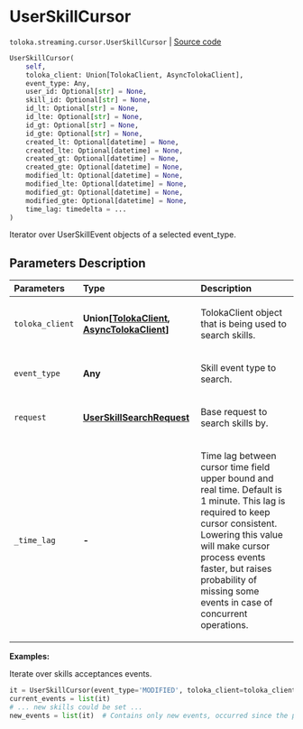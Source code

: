 # UserSkillCursor
`toloka.streaming.cursor.UserSkillCursor` | [Source code](https://github.com/Toloka/toloka-kit/blob/v1.2.0.post1/src/streaming/cursor.py#L363)

```python
UserSkillCursor(
    self,
    toloka_client: Union[TolokaClient, AsyncTolokaClient],
    event_type: Any,
    user_id: Optional[str] = None,
    skill_id: Optional[str] = None,
    id_lt: Optional[str] = None,
    id_lte: Optional[str] = None,
    id_gt: Optional[str] = None,
    id_gte: Optional[str] = None,
    created_lt: Optional[datetime] = None,
    created_lte: Optional[datetime] = None,
    created_gt: Optional[datetime] = None,
    created_gte: Optional[datetime] = None,
    modified_lt: Optional[datetime] = None,
    modified_lte: Optional[datetime] = None,
    modified_gt: Optional[datetime] = None,
    modified_gte: Optional[datetime] = None,
    time_lag: timedelta = ...
)
```

Iterator over UserSkillEvent objects of a selected event_type.

## Parameters Description

| Parameters | Type | Description |
| :----------| :----| :-----------|
`toloka_client`|**Union\[[TolokaClient](toloka.client.TolokaClient.md), [AsyncTolokaClient](toloka.async_client.client.AsyncTolokaClient.md)\]**|<p>TolokaClient object that is being used to search skills.</p>
`event_type`|**Any**|<p>Skill event type to search.</p>
`request`|**[UserSkillSearchRequest](toloka.client.search_requests.UserSkillSearchRequest.md)**|<p>Base request to search skills by.</p>
`_time_lag`|**-**|<p>Time lag between cursor time field upper bound and real time. Default is 1 minute. This lag is required to keep cursor consistent. Lowering this value will make cursor process events faster, but raises probability of missing some events in case of concurrent operations.</p>

**Examples:**

Iterate over skills acceptances events.

```python
it = UserSkillCursor(event_type='MODIFIED', toloka_client=toloka_client)
current_events = list(it)
# ... new skills could be set ...
new_events = list(it)  # Contains only new events, occurred since the previous call.
```
